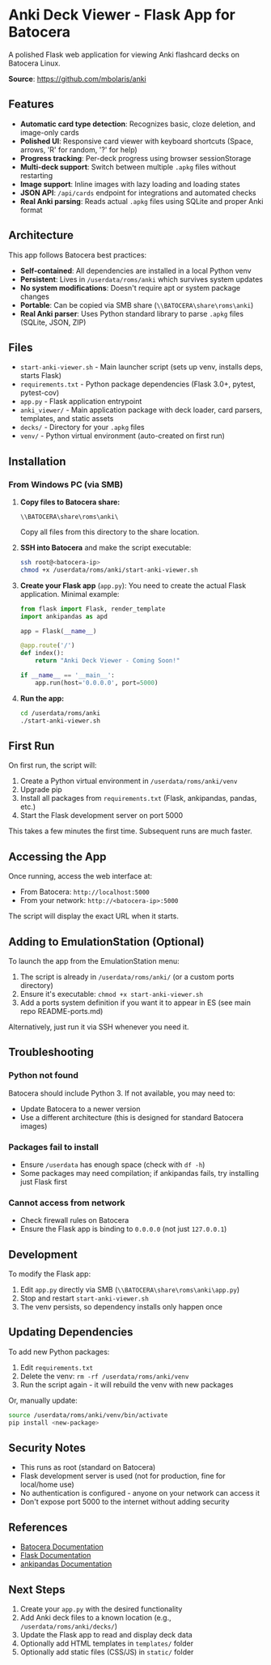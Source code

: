 # Anki Deck Viewer - Flask App for Batocera

A polished Flask web application for viewing Anki flashcard decks on Batocera Linux.

**Source**: https://github.com/mbolaris/anki

## Features

- **Automatic card type detection**: Recognizes basic, cloze deletion, and image-only cards
- **Polished UI**: Responsive card viewer with keyboard shortcuts (Space, arrows, 'R' for random, '?' for help)
- **Progress tracking**: Per-deck progress using browser sessionStorage
- **Multi-deck support**: Switch between multiple `.apkg` files without restarting
- **Image support**: Inline images with lazy loading and loading states
- **JSON API**: `/api/cards` endpoint for integrations and automated checks
- **Real Anki parsing**: Reads actual `.apkg` files using SQLite and proper Anki format

## Architecture

This app follows Batocera best practices:
- **Self-contained**: All dependencies are installed in a local Python venv
- **Persistent**: Lives in `/userdata/roms/anki` which survives system updates
- **No system modifications**: Doesn't require apt or system package changes
- **Portable**: Can be copied via SMB share (`\\BATOCERA\share\roms\anki`)
- **Real Anki parser**: Uses Python standard library to parse `.apkg` files (SQLite, JSON, ZIP)

## Files

- `start-anki-viewer.sh` - Main launcher script (sets up venv, installs deps, starts Flask)
- `requirements.txt` - Python package dependencies (Flask 3.0+, pytest, pytest-cov)
- `app.py` - Flask application entrypoint
- `anki_viewer/` - Main application package with deck loader, card parsers, templates, and static assets
- `decks/` - Directory for your `.apkg` files
- `venv/` - Python virtual environment (auto-created on first run)

## Installation

### From Windows PC (via SMB)

1. **Copy files to Batocera share:**
   ```
   \\BATOCERA\share\roms\anki\
   ```
   Copy all files from this directory to the share location.

2. **SSH into Batocera** and make the script executable:
   ```bash
   ssh root@<batocera-ip>
   chmod +x /userdata/roms/anki/start-anki-viewer.sh
   ```

3. **Create your Flask app** (`app.py`):
   You need to create the actual Flask application. Minimal example:
   ```python
   from flask import Flask, render_template
   import ankipandas as apd

   app = Flask(__name__)

   @app.route('/')
   def index():
       return "Anki Deck Viewer - Coming Soon!"

   if __name__ == '__main__':
       app.run(host='0.0.0.0', port=5000)
   ```

4. **Run the app:**
   ```bash
   cd /userdata/roms/anki
   ./start-anki-viewer.sh
   ```

## First Run

On first run, the script will:
1. Create a Python virtual environment in `/userdata/roms/anki/venv`
2. Upgrade pip
3. Install all packages from `requirements.txt` (Flask, ankipandas, pandas, etc.)
4. Start the Flask development server on port 5000

This takes a few minutes the first time. Subsequent runs are much faster.

## Accessing the App

Once running, access the web interface at:
- From Batocera: `http://localhost:5000`
- From your network: `http://<batocera-ip>:5000`

The script will display the exact URL when it starts.

## Adding to EmulationStation (Optional)

To launch the app from the EmulationStation menu:

1. The script is already in `/userdata/roms/anki/` (or a custom ports directory)
2. Ensure it's executable: `chmod +x start-anki-viewer.sh`
3. Add a ports system definition if you want it to appear in ES (see main repo README-ports.md)

Alternatively, just run it via SSH whenever you need it.

## Troubleshooting

### Python not found
Batocera should include Python 3. If not available, you may need to:
- Update Batocera to a newer version
- Use a different architecture (this is designed for standard Batocera images)

### Packages fail to install
- Ensure `/userdata` has enough space (check with `df -h`)
- Some packages may need compilation; if ankipandas fails, try installing just Flask first

### Cannot access from network
- Check firewall rules on Batocera
- Ensure the Flask app is binding to `0.0.0.0` (not just `127.0.0.1`)

## Development

To modify the Flask app:
1. Edit `app.py` directly via SMB (`\\BATOCERA\share\roms\anki\app.py`)
2. Stop and restart `start-anki-viewer.sh`
3. The venv persists, so dependency installs only happen once

## Updating Dependencies

To add new Python packages:
1. Edit `requirements.txt`
2. Delete the venv: `rm -rf /userdata/roms/anki/venv`
3. Run the script again - it will rebuild the venv with new packages

Or, manually update:
```bash
source /userdata/roms/anki/venv/bin/activate
pip install <new-package>
```

## Security Notes

- This runs as root (standard on Batocera)
- Flask development server is used (not for production, fine for local/home use)
- No authentication is configured - anyone on your network can access it
- Don't expose port 5000 to the internet without adding security

## References

- [Batocera Documentation](https://wiki.batocera.org/)
- [Flask Documentation](https://flask.palletsprojects.com/)
- [ankipandas Documentation](https://github.com/klieret/ankipandas)

## Next Steps

1. Create your `app.py` with the desired functionality
2. Add Anki deck files to a known location (e.g., `/userdata/roms/anki/decks/`)
3. Update the Flask app to read and display deck data
4. Optionally add HTML templates in `templates/` folder
5. Optionally add static files (CSS/JS) in `static/` folder
